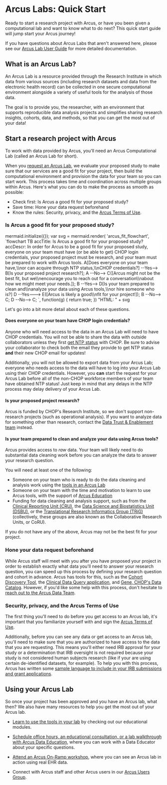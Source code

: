 <!--
author:   Arcus Education
email:    arcus-support@chop.edu
version:  1.0.0
language: en
narrator: US English Female
title: Arcus Quickstart

link:  https://cdn.jsdelivr.net/gh/arcus/Arcus_Labs_Orientation@main/assets/styles.css
link:  https://cdn.jsdelivr.net/gh/arcus/education_modules@main/assets/styles.css
script: https://kit.fontawesome.com/83b2343bd4.js
script: https://cdn.jsdelivr.net/npm/mermaid@9.4.3/dist/mermaid.min.js
-->

# Arcus Labs: Quick Start

Ready to start a research project with Arcus, or have you been given a computational lab and want to know what to do next? This quick start guide will jump start your Arcus journey! 

If you have questions about Arcus Labs that aren't answered here, please see our [Arcus Lab User Guide](https://liascript.github.io/course/?https://raw.githubusercontent.com/arcus/Arcus_Labs_Orientation/main/arcus_orientation.md#1) for more detailed documentation.

What is an Arcus Lab?
---
An Arcus Lab is a resource provided through the Research Institute in which data from various sources (including research datasets and data from the electronic health record) can be collected in one secure computational environment alongside a variety of useful tools for the analysis of those data. 

The goal is to provide you, the researcher, with an environment that supports reproducible data analysis projects and simplifies sharing research insights, cohorts, data, and methods, so that you can get the most out of your data!


## Start a research project with Arcus

To work with data provided by Arcus, you'll need an Arcus Computational Lab (called an Arcus Lab for short).

When you [request an Arcus Lab](https://support.arcus.chop.edu/servicedesk/customer/portal/6/create/307), we evaluate your proposed study to make sure that our services are a good fit for your project, then build the computational environment and provision the data for your team so you can start work. 
This process takes time and coordination across multiple groups within Arcus. 
Here's what you can do to make the process as smooth as possible: 

- Check first: Is Arcus a good fit for your proposed study? 
- Save time: Hone your data request beforehand
- Know the rules: Security, privacy, and the [Arcus Terms of Use](https://arcus.chop.edu/terms-of-use).

### Is Arcus a good fit for your proposed study?

<div style = "background-color:white;">

<script style="display: block" run-once="true" modify="false">
mermaid.initialize({});

var svg = mermaid.render(
'arcus_fit_flowchart',
`flowchart TB
 accTitle: Is Arcus a good fit for your proposed study?
 accDescr: In order for Arcus to be  a good fit for your proposed study, everyone on your team must have (or be able to get) CHOP login credentials, your proposed project must be research, and your team must be prepared to work with Arcus tools. 
  A[Does everyone on your team have,\\nor can acquire through NTP status,\\nCHOP credentials?] --Yes--> B[Is your proposed project research?];
  A --No--> C([Arcus might not be the best fit, but we\\nencourage you to reach out for a conversation\\nabout how we might meet your needs.]);
  B --Yes--> D[Is your team prepared to clean and\\nanalyze your data using Arcus tools,\\nor hire someone who is?]
  D --Yes---> E([Arcus is likely a good\\nfit for your project!]);
  B --No--> C;
  D --No--> C;
`,
function(g) {
    return true;
})

"HTML: " + svg
</script>

</div>

Let's go into a bit more detail about each of these questions. 

#### Does everyone on your team have CHOP login credentials?
Anyone who will need access to the data in an Arcus Lab will need to have CHOP credentials. 
You will not be able to share the data with outside collaborators unless they first [get NTP status](https://forum.arcus.chop.edu/t/can-someone-from-outside-of-chop-be-a-collaborator-in-an-arcus-lab/779) with CHOP. Be sure to advise your collaborator to check both the email they provide to get NTP status **and** their new CHOP email for updates!

Additionally, you will not be allowed to export data from your Arcus Lab; everyone who needs access to the data will have to log into your Arcus Lab using their CHOP credentials. However, you **can** start the request for your Arcus Lab before all of the non-CHOP workforce members of your team have obtained NTP status! Just keep in mind that any delays in the NTP process may delay delivery of your Arcus Lab. 

#### Is your proposed project research?
Arcus is funded by CHOP's Research Institute, so we don't support non-research projects (such as operational analysis). 
If you want to analyze data for something other than research, contact the [Data Trust & Enablement team](https://chop365.sharepoint.com/sites/DataTrustEnablement) instead. 

#### Is your team prepared to clean and analyze your data using Arcus tools?
Arcus provides access to *raw* data.
Your team will likely need to do substantial data cleaning work before you can analyze the data to answer your research question. 

You will need at least one of the following: 

- Someone on your team who is ready to do the data cleaning and analysis work using the [tools in an Arcus Lab](https://forum.arcus.chop.edu/t/what-applications-are-available-in-arcus-labs/781)
- Someone on your team with the time and motivation to learn to use Arcus tools, with the support of [Arcus Education](https://arcus.chop.edu/i-want-to/arcus-education)
- Funding for data cleaning and analysis support, such as from the [Clinical Reporting Unit (CRU)](https://www.research.chop.edu/clinical-reporting-unit), the [Data Science and Biostatistics Unit (DSBU)](https://www.research.chop.edu/data-science-and-biostatistics-unit), or the [Translational Research Informatics Group (TRiG)](https://www.research.chop.edu/dbhi-translational-informatics) (collectively, these groups are also known as the Collaborative Research Units, or CoRU).

If you do not have any of the above, Arcus may not be the best fit for your project.

### Hone your data request beforehand
While Arcus staff will meet with you after you have proposed your project in order to establish exactly what data you'll need to answer your research question, you can speed up this process by defining your research question and cohort in advance. Arcus has tools for this, such as the [Cohort Discovery Tool](https://arcus.chop.edu/apps/cohort-discovery), the [Clinical Data Query application](https://arcus.chop.edu/apps/clinical-data-query), and [Gene, CHOP's Data Catalog](https://chop.alationcloud.com/). However, if you'd like some help with this process, don't hesitate to [reach out to the Arcus Data Team](https://outlook.office365.com/owa/calendar/ArcusDataRepositoryOfficeHours@CHOP365.onmicrosoft.com/bookings/). 

### Security, privacy, and the Arcus Terms of Use
The first thing you'll need to do before you get access to an Arcus lab, it's important that you familiarize yourself with and sign the [Arcus Terms of Use](https://arcus.chop.edu/terms-of-use). 

Additionally, before you can see any data or get access to an Arcus lab, you'll need to make sure that you are authorized to have access to the data that you are requesting. This means you'll either need IRB approval for your study or a determination that IRB oversight is not required because your study is not considered human subjects research (like if your are using certain de-identified datasets, for example). To help you with this process, Arcus has written some [sample language to include in your IRB submissions and grant applications](https://arcus.chop.edu/web-static/documents/Arcus_Grant_Language.pdf).


## Using your Arcus Lab
So once your project has been approved and you have an Arcus lab, what then? We also have many resources to help you get the most out of your Arcus lab. 

- [Learn to use the tools in your lab](https://liascript.github.io/course/?https://raw.githubusercontent.com/arcus/Arcus_Labs_Orientation/main/arcus_orientation.md#6) by checking out our educational modules.

- [Schedule office hours, an educational consultation, or a lab walkthrough with Arcus Data Education](https://outlook.office365.com/book/BKG-StandardArcusEducationOfficeHours@chop.edu/), where you can work with a Data Educator about your specific questions.

- [Attend an Arcus On-Ramp workshop](https://arcus.chop.edu/education/webinar-signup#), where you can see an Arcus lab in action using real EHR data. 

- Connect with Arcus staff and other Arcus users in our [Arcus Users Group](https://teams.microsoft.com/l/team/19%3AUa9xxH-Wc6tcXYT0Ju3M-6M_f0yk4yR2qcAbIPF16hM1%40thread.tacv2/conversations?groupId=00909f4a-1401-46fd-9f0a-531498e1aef6&tenantId=a6112416-07b0-41a5-9bb1-d146b575c975).



